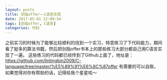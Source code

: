 ```yaml
---
layout: posts
title: 剑指offer——C语言实现
date: 2017-05-01 12:09:54
tags: [剑指offer, C语言]
categories: 代码
---
```

之前实习的时候为了能够比较顺利的找到一个实习，特意练习了下代码能力，期间看了挺多的算法书籍，然后把剑指offer书本上的那些练习大部分都自己用C语言实现了一遍。
这些练习的代码都已经传到了Github上面了，地址是：
https://github.com/lintingbin2009/C-language/tree/master/%E5%89%91%E6%8C%87offer
有需要的可以自取，如果觉得对你有帮助的话，记得给我个星星哈～